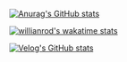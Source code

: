 <!--
**jhlsuper/jhlsuper** is a ✨ _special_ ✨ repository because its `README.md` (this file) appears on your GitHub profile.
<!-- 
- 🔭 I’m currently working on ... 
- 🌱 I’m currently learning ... kotlin, react-native, AI
- 👯 I’m looking to collaborate on ...
- 🤔 I’m looking for help with ...
- 💬 Ask me about ...
- 📫 How to reach me: ...jhlsuper@gmail.com
- 😄 Pronouns: ...
- ⚡ Fun fact: ... I like maeking
-->
 [![Anurag's GitHub stats](https://github-readme-stats.vercel.app/api?username=jhlsuper&show_icons=true&theme=dracula)](https://github.com/anuraghazra/github-readme-stats)

[![willianrod's wakatime stats](https://github-readme-stats.vercel.app/api/wakatime?username=jhlsuper)](https://github.com/anuraghazra/github-readme-stats)

[![Velog's GitHub stats](https://velog-readme-stats.vercel.app/api/badge?name=Jamwon)](https://velog.io/@eungyeole) 

